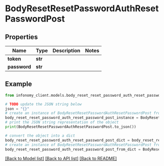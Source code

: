 # BodyResetResetPasswordAuthResetPasswordPost


## Properties

Name | Type | Description | Notes
------------ | ------------- | ------------- | -------------
**token** | **str** |  | 
**password** | **str** |  | 

## Example

```python
from infonomy_client.models.body_reset_reset_password_auth_reset_password_post import BodyResetResetPasswordAuthResetPasswordPost

# TODO update the JSON string below
json = "{}"
# create an instance of BodyResetResetPasswordAuthResetPasswordPost from a JSON string
body_reset_reset_password_auth_reset_password_post_instance = BodyResetResetPasswordAuthResetPasswordPost.from_json(json)
# print the JSON string representation of the object
print(BodyResetResetPasswordAuthResetPasswordPost.to_json())

# convert the object into a dict
body_reset_reset_password_auth_reset_password_post_dict = body_reset_reset_password_auth_reset_password_post_instance.to_dict()
# create an instance of BodyResetResetPasswordAuthResetPasswordPost from a dict
body_reset_reset_password_auth_reset_password_post_from_dict = BodyResetResetPasswordAuthResetPasswordPost.from_dict(body_reset_reset_password_auth_reset_password_post_dict)
```
[[Back to Model list]](../README.md#documentation-for-models) [[Back to API list]](../README.md#documentation-for-api-endpoints) [[Back to README]](../README.md)


